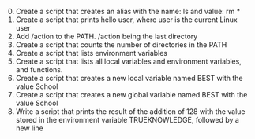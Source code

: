 0. Create a script that creates an alias with the name: ls and value: rm *
1. Create a script that prints hello user, where user is the current Linux user
2. Add /action to the PATH. /action being the last directory
3. Create a script that counts the number of directories in the PATH
4. Create a script that lists environment variables
5. Create a script that lists all local variables and environment variables, and functions.
6. Create a script that creates a new local variable named BEST with the value School
7. Create a script that creates a new global variable named BEST with the value School
8. Write a script that prints the result of the addition of 128 with the value stored in the environment variable TRUEKNOWLEDGE, followed by a new line

